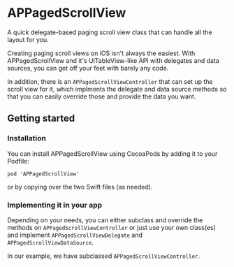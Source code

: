 # APPagedScrollView
A quick delegate-based paging scroll view class that can handle all the layout for you.

Creating paging scroll views on iOS isn't always the easiest. With APPagedScrollView and it's UITableView-like API with delegates and data sources, you can get off your feet with barely any code.

In addition, there is an `APPagedScrollViewController` that can set up the scroll view for it, which implments the delegate and data source methods so that you can easily override those and provide the data you want.

## Getting started

### Installation

You can install APPagedScrollView using CocoaPods by adding it to your Podfile:

    pod 'APPagedScrollView'

or by copying over the two Swift files (as needed).

### Implementing it in your app

Depending on your needs, you can either subclass and override the methods on `APPagedScrollViewController` or just use your own class(es) and implement `APPagedScrollViewDelegate` and `APPagedScrollViewDataSource`.

In our example, we have subclassed `APPagedScrollViewController`.
